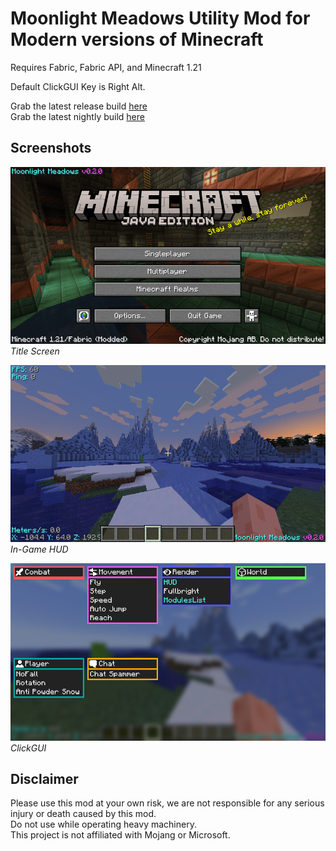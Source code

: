 # Moonlight Meadows Utility Mod for Modern versions of Minecraft

Requires Fabric, Fabric API, and Minecraft 1.21

Default ClickGUI Key is Right Alt.

Grab the latest release build [here](https://github.com/kawaiizenbo/MoonlightMeadows/releases)  
Grab the latest nightly build [here](https://nightly.link/kawaiizenbo/MoonlightMeadows/workflows/build/main/Artifacts.zip)  

## Screenshots
![Title Screen](./readme-assets/title.png)  
*Title Screen*  
  
![In-Game HUD](./readme-assets/ingame.png)  
*In-Game HUD*  
  
![ClickGUI](./readme-assets/clickgui.png)  
*ClickGUI*  
  

## Disclaimer
Please use this mod at your own risk, we are not responsible for any serious injury or death caused by this mod.  
Do not use while operating heavy machinery.  
This project is not affiliated with Mojang or Microsoft.  
